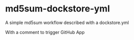 # md5sum-dockstore-yml
A simple md5sum workflow described with a dockstore.yml


With a comment to trigger GitHub App
